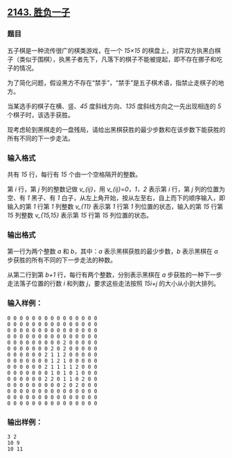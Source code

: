 ## [2143. 胜负一子](https://www.acwing.com/problem/content/2145/)

### 题目

五子棋是一种流传很广的棋类游戏，在一个 *15×15* 的棋盘上，对弈双方执黑白棋子（类似于围棋），执黑子者先下，凡落下的棋子不能被提起，即不存在挪子和吃子的情况。

为了简化问题，假设黑方不存在“禁手”，“禁手”是五子棋术语，指禁止走棋子的地方。

当某选手的棋子在横、竖、*45* 度斜线方向、*135* 度斜线方向之一先出现相连的 *5* 个棋子时，该选手获胜。

现考虑轮到黑棋走的一盘残局，请给出黑棋获胜的最少步数和在该步数下能获胜的所有不同的下一步走法。

### 输入格式

共有 *15* 行，每行有 *15* 个由一个空格隔开的整数。

第 *i* 行，第 *j* 列的整数记做 *v_{ij}*，用 *v_{ij}=0，1，2* 表示第 *i* 行，第 *j* 列的位置为空、有 *1* 黑子、有 *1* 白子，从左上角开始，按从左至右，自上而下的顺序输入，即输入的第 *1* 行第 *1* 列整数 *v_{11}* 表示第 *1* 行第 *1* 列位置的状态，输入的第 *15* 行第 *15* 列整数 *v_{15,15}* 表示第 *15* 行第 *15* 列位置的状态。

### 输出格式

第一行为两个整数 *a* 和 *b*，其中：*a* 表示黑棋获胜的最少步数，*b* 表示黑棋在 *a* 步获胜的所有不同的下一步走法的种数。

从第二行到第 *b+1* 行，每行有两个整数，分别表示黑棋在 *a* 步获胜的一种下一步走法落子位置的行数 *i* 和列数 *j*，要求这些走法按照 *15i+j* 的大小从小到大排列。

### 输入样例：

```
0 0 0 0 0 0 0 0 0 0 0 0 0 0 0
0 0 0 0 0 0 0 0 0 0 0 0 0 0 0
0 0 0 0 0 0 0 0 0 0 0 0 0 0 0
0 0 0 0 0 0 0 0 0 0 0 0 0 0 0
0 0 0 0 0 0 0 0 0 2 0 0 0 0 0
0 0 0 0 0 0 0 2 0 2 0 0 0 0 0
0 0 0 0 0 0 2 1 1 2 0 0 0 0 0
0 0 0 0 0 0 0 1 2 1 0 0 0 0 0
0 0 0 0 0 0 2 1 1 1 1 2 0 0 0
0 0 0 0 0 0 0 1 0 1 0 1 0 0 0
0 0 0 0 0 0 2 2 0 1 1 0 2 0 0
0 0 0 0 0 0 0 0 0 2 0 2 0 0 0
0 0 0 0 0 0 0 0 0 0 0 0 0 0 0
0 0 0 0 0 0 0 0 0 0 0 0 0 0 0
0 0 0 0 0 0 0 0 0 0 0 0 0 0 0
```

### 输出样例：

```
3 2
10 9
10 11
```
